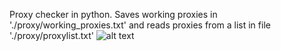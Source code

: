 Proxy checker in python. Saves working proxies in './proxy/working_proxies.txt' and reads proxies from a list in file './proxy/proxylist.txt'
![alt text](https://shibe.academy/pycharm64_wpnn0cUiB3.png/direct)

